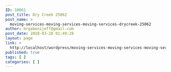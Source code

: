 ```yaml
---
ID: 10661
post_title: Dry Creek 25062
post_name: >
  moving-services-moving-services-moving-services-drycreek-25062
author: mrgabonijeff@gmail.com
post_date: 2018-03-28 01:49:28
layout: page
link: >
  http://localhost/wordpress/moving-services-moving-services-moving-services-drycreek-25062/
published: true
tags: [ ]
categories: [ ]
---
```

